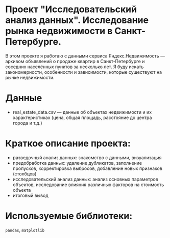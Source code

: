 # Проект "Исследовательский анализ данных". Исследование рынка недвижимости в Санкт-Петербурге.
В этом проекте я работаю с данными сервиса Яндекс.Недвижимость — архивом объявлений о продаже квартир в Санкт-Петербурге и соседних населённых пунктов за несколько лет. Я буду искать закономерности, особенности и зависимости, которые существуют на рынке недвижимости.
# Данные
   - real_estate_data.csv — данные об объектах недвижимости и их характеристиках (цена, общая площадь, расстояние до центра города и т.д.)
# Краткое описание проекта:
- разведочный анализ данных: знакомство с данными, визуализация
- предобработка данных: удаление дубликатов, заполнение пропусков, корректировка выбросов, добавление новых признаков (столбцов)
- исследовательский анализ данных: анализ основных параметров объектов, исследование влияния различных факторов на стоимость объекта
- итоговый вывод
# Используемые библиотеки: 
`pandas`, `matplotlib`
